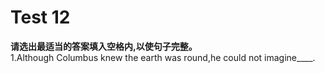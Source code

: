 # Test 12

<b>请选出最适当的答案填入空格内,以使句子完整。</b>  
1.Although Columbus knew the earth was round,he could not imagine____.